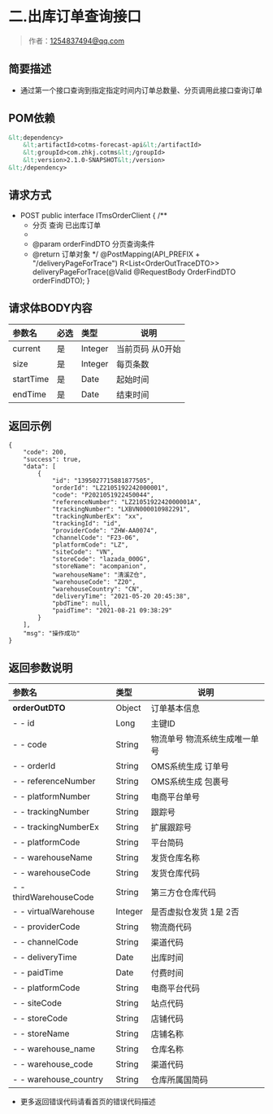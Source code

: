 # 二.出库订单查询接口

> 作者：1254837494@qq.com

## 简要描述

- 通过第一个接口查询到指定指定时间内订单总数量、分页调用此接口查询订单

## POM依赖
```xml
&lt;dependency>
	&lt;artifactId>cotms-forecast-api&lt;/artifactId>
	&lt;groupId>com.zhkj.cotms&lt;/groupId>
    &lt;version>2.1.0-SNAPSHOT&lt;/version>
&lt;/dependency>
```
  
## 请求方式
- POST 
public interface ITmsOrderClient {
/**
	 * 分页 查询 已出库订单
	 *
	 * @param orderFindDTO 分页查询条件
	 * @return 订单对象
	 */
	@PostMapping(API_PREFIX + "/deliveryPageForTrace")
	R&lt;List&lt;OrderOutTraceDTO>> deliveryPageForTrace(@Valid @RequestBody OrderFindDTO orderFindDTO);
}

## 请求体BODY内容

|参数名|必选|类型|说明|
|:----    |:---|:----- |-----   |
|current |是  |Integer |当前页码 从0开始   |
|size |是  |Integer | 每页条数    |
|startTime     |是  |Date | 起始时间    |
|endTime     |是  |Date | 结束时间    |

## 返回示例 

``` 
{
    "code": 200,
    "success": true,
    "data": [
        {
            "id": "1395027715881877505",
            "orderId": "LZ2105192242000001",
            "code": "P2021051922450044",
            "referenceNumber": "LZ2105192242000001A",
            "trackingNumber": "LXBVN000010982291",
            "trackingNumberEx": "xx",
            "trackingId": "id",
            "providerCode": "ZHW-AA0074",
            "channelCode": "F23-06",
            "platformCode": "LZ",
            "siteCode": "VN",
            "storeCode": "lazada_000G",
            "storeName": "acompanion",
            "warehouseName": "清溪Z仓",
            "warehouseCode": "Z20",
            "warehouseCountry": "CN",
            "deliveryTime": "2021-05-20 20:45:38",
            "pbdTime": null,
            "paidTime": "2021-08-21 09:38:29"
        }
    ],
    "msg": "操作成功"
}
```

## 返回参数说明 

|参数名|类型|说明|
|:-----  |:-----|-----                           |
|**orderOutDTO** |Object   |订单基本信息  |
| - - id |Long   |主键ID  |
| - - code |String   |物流单号 物流系统生成唯一单号  |
| - - orderId |String   |OMS系统生成 订单号  |
| - - referenceNumber |String   |OMS系统生成 包裹号  |
| - - platformNumber |String   |电商平台单号  |
| - - trackingNumber |String   |跟踪号  |
| - - trackingNumberEx |String   |扩展跟踪号  |
| - - platformCode |String   |平台简码  |
| - - warehouseName |String   |发货仓库名称  |
| - - warehouseCode |String   |发货仓库代码  |
| - - thirdWarehouseCode |String   |第三方仓仓库代码  |
| - - virtualWarehouse |Integer   |是否虚拟仓发货 1是 2否  |
| - - providerCode |String   |物流商代码  |
| - - channelCode |String   |渠道代码  |
| - - deliveryTime |Date   |出库时间   |
| - - paidTime |Date   |付费时间   |
| - - platformCode |String   |电商平台代码  |
| - - siteCode |String   |站点代码  |
| - - storeCode |String   |店铺代码  |
| - - storeName |String   |店铺名称  |
| - - warehouse_name |String   |仓库名称  |
| - - warehouse_code |String   |渠道代码  |
| - - warehouse_country |String   |仓库所属国简码  |
- 更多返回错误代码请看首页的错误代码描述